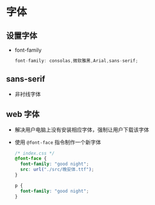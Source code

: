 # 字体

## 设置字体

  - font-family

    ```js
    font-family: consolas,微软雅黑,Arial,sans-serif;
    ```

## sans-serif

  - 非衬线字体

## web 字体

  - 解决用户电脑上没有安装相应字体，强制让用户下载该字体

  - 使用 `@font-face` 指令制作一个新字体

    ```css
    /* index.css */
    @font-face {
      font-family: "good night";
      src: url("./src/晚安体.ttf");
    }

    p {
      font-family: "good night";
    }
    ```
